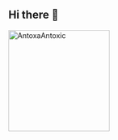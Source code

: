 ## Hi there 👋

<!--
**AntoxaAntoxic/AntoxaAntoxic** is a ✨ _special_ ✨ repository because its `README.md` (this file) appears on your GitHub profile.

Here are some ideas to get you started:

- 🔭 I’m currently working on ...
- 🌱 I’m currently learning ...
- 👯 I’m looking to collaborate on ...
- 🤔 I’m looking for help with ...
- 💬 Ask me about ...
- 📫 How to reach me: ...
- 😄 Pronouns: ...
- ⚡ Fun fact: ...
-->
<p>
<img align="center" src="https://github-readme-stats.vercel.app/api?username=AntoxaAntoxic&count_private=true&show_icons=true" alt="AntoxaAntoxic" height="200"/>
</p>
